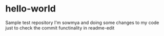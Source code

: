 # hello-world
Sample test repository
I'm sowmya and doing some changes to my code just to check the commit functinality in readme-edit
